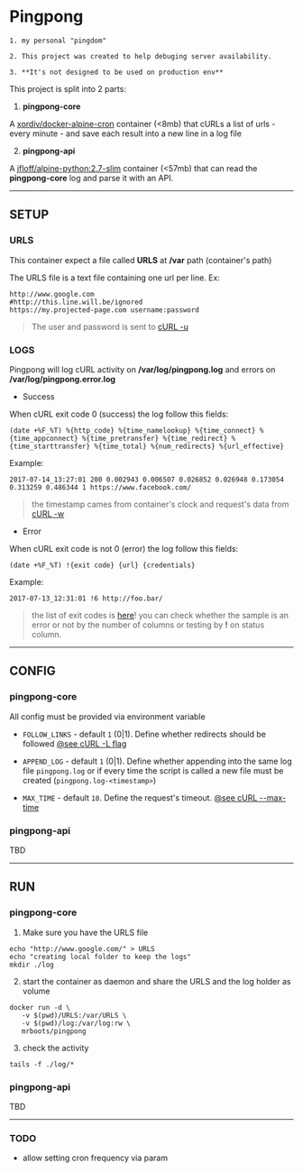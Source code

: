 # Pingpong

	1. my personal "pingdom"

	2. This project was created to help debuging server availability.

	3. **It's not designed to be used on production env**

This project is split into 2 parts:

1. **pingpong-core**

A [xordiv/docker-alpine-cron](https://github.com/xordiv/docker-alpine-cron) container (<8mb) that cURLs a list of urls - every minute - and save each result into a new line in a log file

2. **pingpong-api**

A [jfloff/alpine-python:2.7-slim](https://github.com/jfloff/alpine-python) container (<57mb) that can read the **pingpong-core** log and parse it with an API.

----

## SETUP

### URLS

This container expect a file called **URLS** at **/var** path (container's path)

The URLS file is a text file containing one url per line. Ex:

```
http://www.google.com
#http://this.line.will.be/ignored
https://my.projected-page.com username:password
```

> The user and password is sent to [cURL -u](https://curl.haxx.se/docs/manpage.html#-u)

### LOGS

Pingpong will log cURL activity on **/var/log/pingpong.log** and errors on **/var/log/pingpong.error.log**

* Success

When cURL exit code 0 (success) the log follow this fields:

```
(date +%F_%T) %{http_code} %{time_namelookup} %{time_connect} %{time_appconnect} %{time_pretransfer} %{time_redirect} %{time_starttransfer} %{time_total} %{num_redirects} %{url_effective}
```

Example:

```
2017-07-14_13:27:01 200 0.002943 0.006507 0.026852 0.026948 0.173054 0.313259 0.486344 1 https://www.facebook.com/
```

> the timestamp cames from container's clock and request's data from [cURL -w](https://curl.haxx.se/docs/manpage.html#-w)

* Error

When cURL exit code is not 0 (error) the log follow this fields:
```
(date +%F_%T) !{exit code} {url} {credentials}
```

Example:

```
2017-07-13_12:31:01 !6 http://foo.bar/
```

> the list of exit codes is [here](https://curl.haxx.se/libcurl/c/libcurl-errors.html)!
> you can check whether the sample is an error or not by the number of columns or testing by **!** on status column.

----

## CONFIG

### pingpong-core

All config must be provided via environment variable

* `FOLLOW_LINKS` - default `1` (0|1). Define whether redirects should be followed [@see cURL -L flag](https://curl.haxx.se/docs/manpage.html#-L)

* `APPEND_LOG` - default `1` (0|1). Define whether appending into the  same log file `pingpong.log` or if every time the script is called a new file must be created (`pingpong.log-<timestamp>`)

* `MAX_TIME` - default `10`. Define the request's timeout. [@see cURL --max-time](https://curl.haxx.se/docs/manpage.html#-m)

### pingpong-api

TBD

----

## RUN

### pingpong-core

1. Make sure you have the URLS file

```
echo "http://www.google.com/" > URLS
echo "creating local folder to keep the logs"
mkdir ./log

```

2. start the container as daemon and share the URLS and the log holder as volume

```
docker run -d \
   -v $(pwd)/URLS:/var/URLS \
   -v $(pwd)/log:/var/log:rw \
   mrboots/pingpong
```

3. check the activity

```
tails -f ./log/*
```

### pingpong-api

TBD

---

### TODO

* allow setting cron frequency via param
